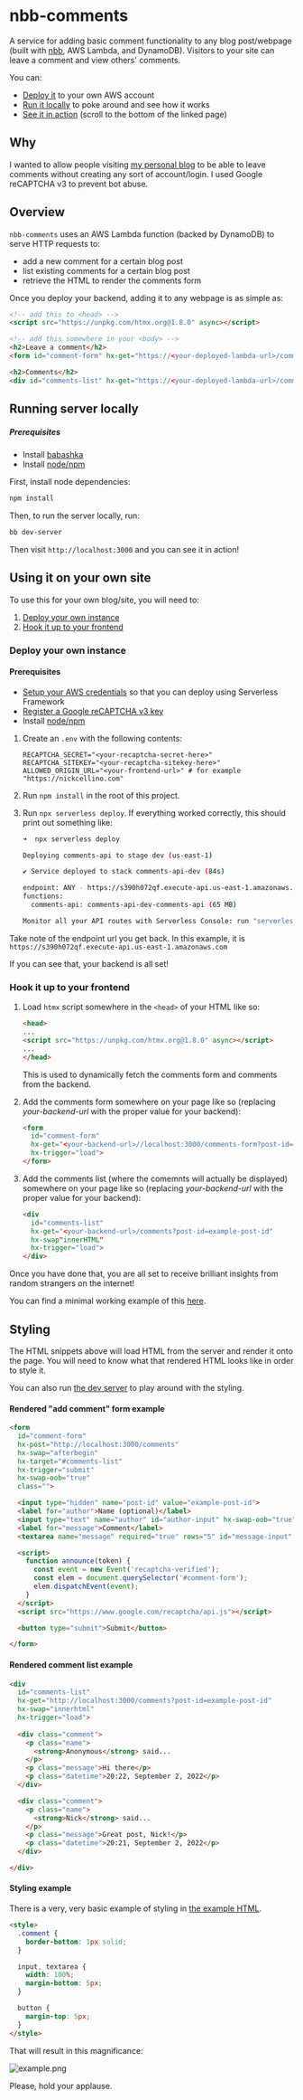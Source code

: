 # nbb-comments

A service for adding basic comment functionality to any blog post/webpage (built with [nbb](https://github.com/babashka/nbb), AWS Lambda, and DynamoDB). Visitors to your site can leave a comment and view others' comments.

You can:
- [Deploy it](#deploy-your-own-instance) to your own AWS account
- [Run it locally](#running-server-locally) to poke around and see how it works
- [See it in action](https://nickcellino.com/blog/2022-08-07-clojure-bandits.html) (scroll to the bottom of the linked page)

## Why

I wanted to allow people visiting [my personal blog](https://nickcellino.com) to be able to leave comments without creating any sort of account/login. I used Google reCAPTCHA v3 to prevent bot abuse.

## Overview

`nbb-comments` uses an AWS Lambda function (backed by DynamoDB) to serve HTTP requests to:
- add a new comment for a certain blog post
- list existing comments for a certain blog post
- retrieve the HTML to render the comments form

Once you deploy your backend, adding it to any webpage is as simple as:
```html
<!-- add this to <head> -->
<script src="https://unpkg.com/htmx.org@1.8.0" async></script>

<!-- add this somewhere in your <body> -->
<h2>Leave a comment</h2>
<form id="comment-form" hx-get="https://<your-deployed-lambda-url>/comments-form?post-id=example-post-id" hx-trigger="load"></form>

<h2>Comments</h2>
<div id="comments-list" hx-get="https://<your-deployed-lambda-url>/comments?post-id=example-post-id" hx-swap"innerHTML" hx-trigger="load"></div>
```

## Running server locally

##### Prerequisites
- Install [babashka](https://babashka.org/)
- Install [node/npm](https://nodejs.org/en/download/)

First, install node dependencies:
```bash
npm install
```

Then, to run the server locally, run:
```bash
bb dev-server
```

Then visit `http://localhost:3000` and you can see it in action!

## Using it on your own site

To use this for your own blog/site, you will need to:

1. [Deploy your own instance](#deploy-your-own-instance)
2. [Hook it up to your frontend](#hook-it-up-to-your-frontend)

### Deploy your own instance

#### Prerequisites
- [Setup your AWS credentials](https://www.serverless.com/framework/docs/providers/aws/guide/credentials) so that you can deploy using Serverless Framework 
- [Register a Google reCAPTCHA v3 key](https://www.google.com/recaptcha/admin/create)
- Install [node/npm](https://nodejs.org/en/download/)

1. Create an `.env` with the following contents:

    ```
    RECAPTCHA_SECRET="<your-recaptcha-secret-here>"
    RECAPTCHA_SITEKEY="<your-recaptcha-sitekey-here>"
    ALLOWED_ORIGIN_URL="<your-frontend-url>" # for example "https://nickcellino.com"
    ```

2. Run `npm install` in the root of this project.

3. Run `npx serverless deploy`. If everything worked correctly, this should print out something like:
    ```bash
    ➜  npx serverless deploy

    Deploying comments-api to stage dev (us-east-1)

    ✔ Service deployed to stack comments-api-dev (84s)

    endpoint: ANY - https://s390h072qf.execute-api.us-east-1.amazonaws.com/{proxy+}
    functions:
      comments-api: comments-api-dev-comments-api (65 MB)

    Monitor all your API routes with Serverless Console: run "serverless --console"
    ```

Take note of the endpoint url you get back. In this example, it is `https://s390h072qf.execute-api.us-east-1.amazonaws.com`

If you can see that, your backend is all set!

### Hook it up to your frontend

1. Load `htmx` script somewhere in the `<head>` of your HTML like so:
    ```html
    <head>
    ...
    <script src="https://unpkg.com/htmx.org@1.8.0" async></script>
    ...
    </head>
    ```
    This is used to dynamically fetch the comments form and comments from the backend.

2. Add the comments form somewhere on your page like so (replacing *your-backend-url* with the proper value for your backend):
    ```html
    <form
      id="comment-form"
      hx-get="<your-backend-url>//localhost:3000/comments-form?post-id=example-post-id"
      hx-trigger="load">
    </form>
    ```

3. Add the comments list (where the comemnts will actually be displayed) somewhere on your page like so (replacing *your-backend-url* with the proper value for your backend):
    ```html
    <div
      id="comments-list"
      hx-get="<your-backend-url>/comments?post-id=example-post-id"
      hx-swap"innerHTML"
      hx-trigger="load">
    </div>
    ```

Once you have done that, you are all set to receive brilliant insights from random strangers on the internet!

You can find a minimal working example of this [here](./src/dev/index.html).

## Styling

The HTML snippets above will load HTML from the server and render it onto the page.
You will need to know what that rendered HTML looks like in order to style it.

You can also run [the dev server](#running-server-locally) to play around with the styling.

#### Rendered "add comment" form example

```html
<form
  id="comment-form"
  hx-post="http://localhost:3000/comments"
  hx-swap="afterbegin"
  hx-target="#comments-list"
  hx-trigger="submit"
  hx-swap-oob="true"
  class="">

  <input type="hidden" name="post-id" value="example-post-id">
  <label for="author">Name (optional)</label>
  <input type="text" name="author" id="author-input" hx-swap-oob="true">
  <label for="message">Comment</label>
  <textarea name="message" required="true" rows="5" id="message-input" hx-swap-oob="true"></textarea>

  <script>
    function announce(token) {
      const event = new Event('recaptcha-verified');
      const elem = document.querySelector('#comment-form');
      elem.dispatchEvent(event);
    }
  </script>
  <script src="https://www.google.com/recaptcha/api.js"></script>

  <button type="submit">Submit</button>

</form>
```

#### Rendered comment list example

```html
<div
  id="comments-list"
  hx-get="http://localhost:3000/comments?post-id=example-post-id"
  hx-swap="innerhtml"
  hx-trigger="load">
 
  <div class="comment">
    <p class="name">
      <strong>Anonymous</strong> said...
    </p>
    <p class="message">Hi there</p>
    <p class="datetime">20:22, September 2, 2022</p>
  </div>

  <div class="comment">
    <p class="name">
      <strong>Nick</strong> said...
    </p>
    <p class="message">Great post, Nick!</p>
    <p class="datetime">20:21, September 2, 2022</p>
  </div>

</div>
```

#### Styling example

There is a very, very basic example of styling in [the example HTML](./src/dev/index.html).

```html
<style>
  .comment {
    border-bottom: 1px solid;
  }

  input, textarea {
    width: 100%;
    margin-bottom: 5px;
  }

  button {
    margin-top: 5px;
  }
</style>
```

That will result in this magnificance:

![example.png](./example.png)

Please, hold your applause.
